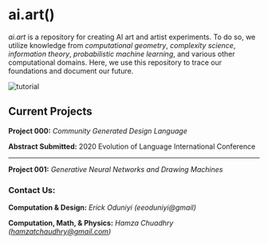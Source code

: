 # ai.art()
 <i>ai.art</i> is a repository for creating AI art and artist experiments. To do so, we utilize knowledge from <i>computational geometry</i>, <i>complexity science</i>, <i>information theory</i>, <i>probabilistic machine learning</i>, and various other computational domains. Here, we use this repository to trace our foundations and document our future.

![tutorial](https://storage.googleapis.com/root-proposal-1246/ai.art/ai.art.drawingPeople.tutorial.png)

## Current Projects
<b>Project 000:</b> <i>Community Generated Design Language</i>

<b>Abstract Submitted:</b>
2020 Evolution of Language International Conference

---
<b>Project 001:</b> <i>Generative Neural Networks and Drawing Machines</i>

### Contact Us:
<b>Computation & Design:</b> <i>Erick Oduniyi (eeoduniyi@gmail)</i>

<b>Computation, Math, & Physics:</b> <i>Hamza Chuadhry (hamzatchaudhry@gmail.com)</i>
